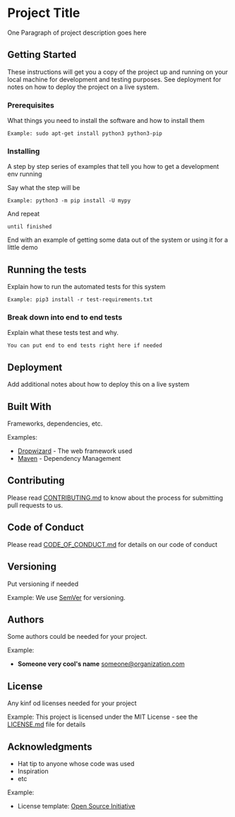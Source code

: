 # Project Title

One Paragraph of project description goes here

## Getting Started

These instructions will get you a copy of the project up and running on your local machine for development and testing purposes. See deployment for notes on how to deploy the project on a live system.

### Prerequisites

What things you need to install the software and how to install them

```
Example: sudo apt-get install python3 python3-pip
```

### Installing

A step by step series of examples that tell you how to get a development env running

Say what the step will be

```
Example: python3 -m pip install -U mypy
```

And repeat

```
until finished
```

End with an example of getting some data out of the system or using it for a little demo

## Running the tests

Explain how to run the automated tests for this system

```
Example: pip3 install -r test-requirements.txt
```

### Break down into end to end tests

Explain what these tests test and why. 

```
You can put end to end tests right here if needed
```

## Deployment

Add additional notes about how to deploy this on a live system

## Built With

Frameworks, dependencies, etc.

Examples:
* [Dropwizard](http://www.dropwizard.io/1.0.2/docs/) - The web framework used
* [Maven](https://maven.apache.org/) - Dependency Management

## Contributing

Please read [CONTRIBUTING.md](CONTRIBUTING.md) to know about the process for submitting pull requests to us.

## Code of Conduct

Please read [CODE_OF_CONDUCT.md](CODE_OF_CONDUCT.md) for details on our code of conduct

## Versioning

Put versioning if needed

Example: 
We use [SemVer](http://semver.org/) for versioning. 

## Authors

Some authors could be needed for your project.

Example:

* **Someone very cool's name** <someone@organization.com>

## License

Any kinf od licenses needed for your project

Example: This project is licensed under the MIT License - see the [LICENSE.md](LICENSE.md) file for details

## Acknowledgments

* Hat tip to anyone whose code was used
* Inspiration
* etc

Example: 
* License template: [Open Source Initiative](https://opensource.org/licenses/MIT)